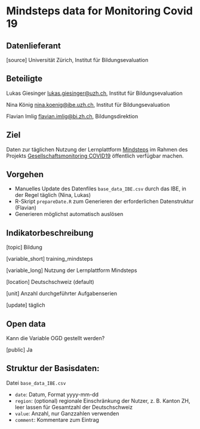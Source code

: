 # Mindsteps data for Monitoring Covid 19

## Datenlieferant

[source] Universität Zürich, Institut für Bildungsevaluation

## Beteiligte

Lukas Giesinger <lukas.giesinger@uzh.ch>, Institut für Bildungsevaluation

Nina König <nina.koenig@ibe.uzh.ch>, Institut für Bildungsevaluation

Flavian Imlig <flavian.imlig@bi.zh.ch>, Bildungsdirektion

## Ziel

Daten zur täglichen Nutzung der Lernplattform [Mindsteps](https://www.mindsteps.ch/) im Rahmen des Projekts [Gesellschaftsmonitoring COVID19](https://statistikzh.github.io/covid19monitoring/) öffentlich verfügbar machen.

## Vorgehen

* Manuelles Update des Datenfiles `base_data_IBE.csv` durch das IBE, in der Regel täglich (Nina, Lukas)
* R-Skript `prepareDate.R` zum Generieren der erforderlichen Datenstruktur (Flavian)
* Generieren möglichst automatisch auslösen

## Indikatorbeschreibung

[topic] Bildung

[variable_short] training_mindsteps

[variable_long] Nutzung der Lernplattform Mindsteps

[location] Deutschschweiz (default)

[unit] Anzahl durchgeführter Aufgabenserien

[update] täglich

## Open data

Kann die Variable OGD gestellt werden?

[public] Ja

## Struktur der Basisdaten:

Datei `base_data_IBE.csv`

* `date`: Datum, Format yyyy-mm-dd
* `region`: (optional) regionale Einschränkung der Nutzer, z. B. Kanton ZH, leer lassen für Gesamtzahl der Deutschschweiz
* `value`: Anzahl, nur Ganzzahlen verwenden
* `comment`: Kommentare zum Eintrag
